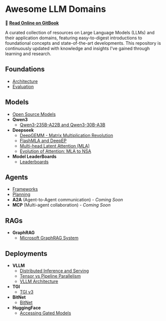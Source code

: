 # Awesome LLM Domains

📖 **[Read Online on GitBook](https://paradx.gitbook.io/awesome-llm-domains-1/)**

A curated collection of resources on Large Language Models (LLMs) and their application domains, featuring easy-to-digest introductions to foundational concepts and state-of-the-art developments. This repository is continuously updated with knowledge and insights I've gained through learning and research.

## Foundations

- [Architecture](Foundations/Architecture.md)
- [Evaluation](Foundations/Evaluation.md)

## Models

- [Open Source Models](Models/Open_Source_Models.md)
- **Qwen3**
  - [Qwen3-235B-A22B and Qwen3-30B-A3B](Models/Qwen3/Qwen3-235B-A22B%20and%20Qwen3-30B-A3B.md)
- **Deepseek**
  - [DeepGEMM - Matrix Multiplication Revolution](Models/Deepseek/DeepGEMM%20-%20Understanding%20the%20Matrix%20Multiplication%20Revolution%20in%20AI.md)
  - [FlashMLA and DeepEP](Models/Deepseek/DeepSeek's%20Revolutionary%20AI%20Infrastructure%20-%20FlashMLA%20and%20DeepEP.md)
  - [Multi-head Latent Attention (MLA)](Models/Deepseek/MLA%20-%20Multi-head%20Latent%20Attention%20(MLA)%20-%20Making%20LLMs%20Faster%20and%20More%20Efficient.md)
  - [Evolution of Attention: MLA to NSA](Models/Deepseek/The%20Evolution%20of%20Attention%20From%20MLA%20to%20NSA.md)
- **Model LeaderBoards**
  - [Leaderboards](Models/Model%20LeaderBoards/Leaderboards.md)

## Agents

- [Frameworks](Agents/Frameworks.md)
- [Planning](Agents/Planning.md)
- **A2A** (Agent-to-Agent communication) - *Coming Soon*
- **MCP** (Multi-agent collaboration) - *Coming Soon*

## RAGs

- **GraphRAG**
  - [Microsoft GraphRAG System](RAGs/GraphRAG/Microsoft%20GraphRAG%20System.md)

## Deployments

- **VLLM**
  - [Distributed Inference and Serving](Deployments/VLLM/Distributed%20Inference%20and%20Serving.md)
  - [Tensor vs Pipeline Parallelism](Deployments/VLLM/Tensor%20Parallelism%20vs%20Pipeline%20Parallelism.md)
  - [VLLM Architecture](Deployments/VLLM/Understanding%20VLLM%20Architecture%20-%20From%20Request%20to%20Response.md)
- **TGI**
  - [TGI v3](Deployments/TGI/TGI%20v3.md)
- **BitNet**
  - [BitNet](Deployments/BitNet/BitNet.md)
- **HuggingFace**
  - [Accessing Gated Models](Deployments/HuggingFace/Accessing%20Gated%20Hugging%20Face%20Models.md)
